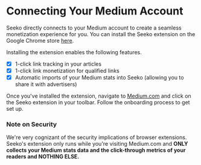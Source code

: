 # Connecting Your Medium Account

Seeko directly connects to your Medium account to create a seamless monetization experience for you. You can install the Seeko extension on the Google Chrome store [here](https://chrome.google.com/webstore/detail/seeko/mklehambljgkffljobogbelkancidlaj). 

Installing the extension enables the following features.

* [x] 1-click link tracking in your articles
* [x] 1-click link monetization for qualified links
* [x] Automatic imports of your Medium stats into Seeko \(allowing you to share it with advertisers\)

Once you've installed the extension, navigate to [Medium.com](https://medium.com) and click on the Seeko extension in your toolbar. Follow the onboarding process to get set up.

### Note on Security

We're very cognizant of the security implications of browser extensions. Seeko's extension only runs while you're visiting Medium.com and **ONLY collects your Medium stats data and the click-through metrics of your readers and NOTHING ELSE.**

